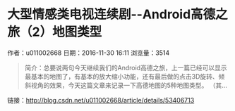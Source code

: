 #  大型情感类电视连续剧--Android高德之旅（2）地图类型
作者：u011002668
日期：2016-11-30 16:11
浏览量：3514
> 简介：总要说两句今天继续我们的Android高德之旅，上一篇已经可以显示最基本的地图了，有基本的放大缩小功能，还有最后做的点击3D旋转、倾斜视角的效果，今天这篇文章来记录一下高德地图的5种地图类型。 
（其...

 链接：http://blog.csdn.net/u011002668/article/details/53406713
